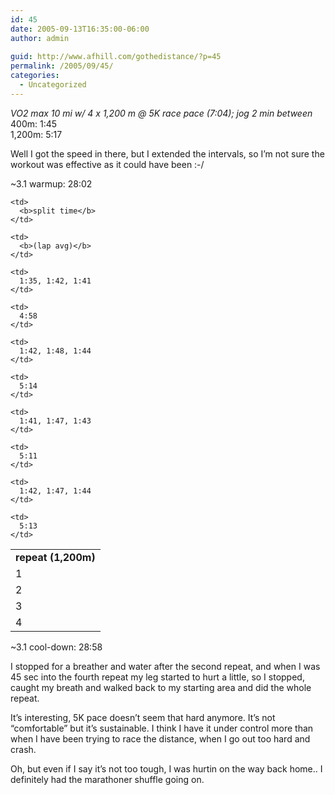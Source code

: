 ```yaml
---
id: 45
date: 2005-09-13T16:35:00-06:00
author: admin
  
guid: http://www.afhill.com/gothedistance/?p=45
permalink: /2005/09/45/
categories:
  - Uncategorized
---
```

_VO2 max 10 mi w/ 4 x 1,200 m @ 5K race pace (7:04); jog 2 min between_  
400m: 1:45  
1,200m: 5:17

Well I got the speed in there, but I extended the intervals, so I&#8217;m not sure the workout was effective as it could have been :-/

~3.1 warmup: 28:02

<table cellspacing="0" cellpadding="4" border="0" width="300px">
  <tr>
    <td>
      <b>repeat (1,200m)</b>
    </td>
    
    <td>
      <b>split time</b>
    </td>
    
    <td>
      <b>(lap avg)</b>
    </td>
  </tr>
  
  <tr>
    <td>
      1
    </td>
    
    <td>
      1:35, 1:42, 1:41
    </td>
    
    <td>
      4:58
    </td>
  </tr>
  
  <tr>
    <td>
      2
    </td>
    
    <td>
      1:42, 1:48, 1:44
    </td>
    
    <td>
      5:14
    </td>
  </tr>
  
  <tr>
    <td>
      3
    </td>
    
    <td>
      1:41, 1:47, 1:43
    </td>
    
    <td>
      5:11
    </td>
  </tr>
  
  <tr>
    <td>
      4
    </td>
    
    <td>
      1:42, 1:47, 1:44
    </td>
    
    <td>
      5:13
    </td>
  </tr>
</table>

~3.1 cool-down: 28:58

I stopped for a breather and water after the second repeat, and when I was 45 sec into the fourth repeat my leg started to hurt a little, so I stopped, caught my breath and walked back to my starting area and did the whole repeat. 

It&#8217;s interesting, 5K pace doesn&#8217;t seem that hard anymore. It&#8217;s not &#8220;comfortable&#8221; but it&#8217;s sustainable. I think I have it under control more than when I have been trying to race the distance, when I go out too hard and crash.

Oh, but even if I say it&#8217;s not too tough, I was hurtin on the way back home.. I definitely had the marathoner shuffle going on.